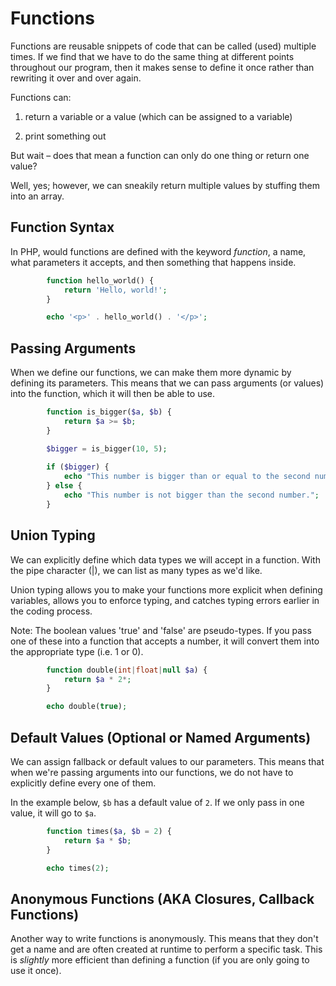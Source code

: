 # Functions

Functions are reusable snippets of code that can be called (used) multiple times. If we find that we have to do the same thing at different points throughout our program, then it makes sense to define it once rather than rewriting it over and over again. 

Functions can:

1. return a variable or a value (which can be assigned to a variable)

2. print something out

But wait – does that mean a function can only do one thing or return one value? 

Well, yes; however, we can sneakily return multiple values by stuffing them into an array. 

## Function Syntax

In PHP, would functions are defined with the keyword *function*, a name, what parameters it accepts, and then something that happens inside.

```PHP
		function hello_world() {
			return 'Hello, world!';
		}

		echo '<p>' . hello_world() . '</p>';
```


## Passing Arguments

When we define our functions, we can make them more dynamic by defining its parameters. This means that we can pass arguments (or values) into the function, which it will then be able to use.

```PHP
		function is_bigger($a, $b) {
			return $a >= $b;
		}

		$bigger = is_bigger(10, 5);
		
		if ($bigger) {
			echo "This number is bigger than or equal to the second number.";
		} else {
			echo "This number is not bigger than the second number.";
		}
```


## Union Typing

We can explicitly define which data types we will accept in a function. With the pipe character (|), we can list as many types as we'd like.

Union typing allows you to make your functions more explicit when defining variables, allows you to enforce typing, and catches typing errors earlier in the coding process.

Note: The boolean values 'true' and 'false' are pseudo-types. If you pass one of these into a function that accepts a number, it will convert them into the appropriate type (i.e. 1 or 0).

```PHP
		function double(int|float|null $a) {
			return $a * 2*;
		}

		echo double(true);
```


## Default Values (Optional or Named Arguments)

We can assign fallback or default values to our parameters. This means that when we're passing arguments into our functions, we do not have to explicitly define every one of them.

In the example below, `$b` has a default value of `2`. If we only pass in one value, it will go to `$a`.

```PHP
		function times($a, $b = 2) {
			return $a * $b;
		}

		echo times(2);
```


## Anonymous Functions (AKA Closures, Callback Functions)

Another way to write functions is anonymously. This means that they don't get a name and are often created at runtime to perform a specific task. This is _slightly_ more efficient than defining a function (if you are only going to use it once).
